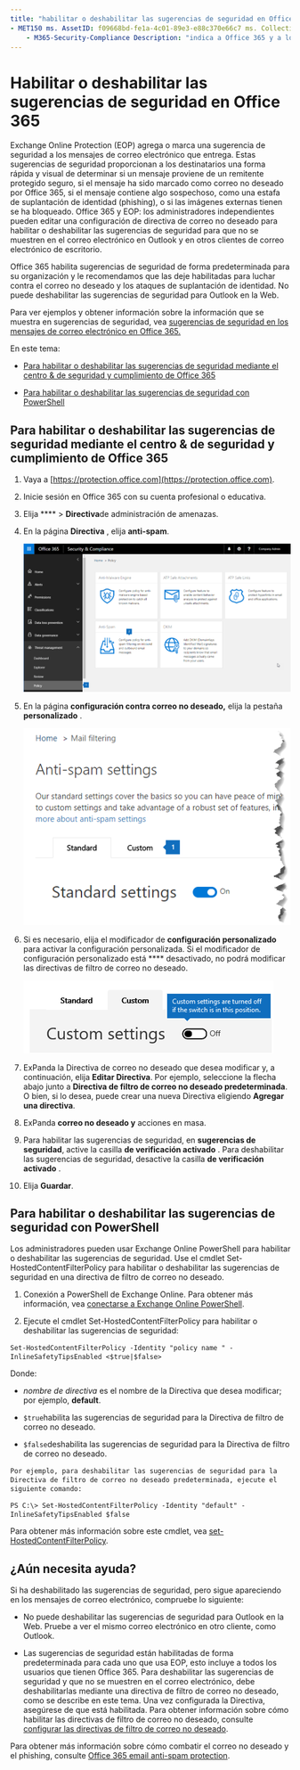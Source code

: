 ```yaml
---
title: "habilitar o deshabilitar las sugerencias de seguridad en Office 365" MS. Author: krowley Author: kccross Manager: laurawi ms. Date: 12/05/2018 ms. Audience: admin ms. topic: article ms. Service: o365-Administration localization_priority: búsqueda normal. appverid: 
- MET150 ms. AssetID: f09668bd-fe1a-4c01-89e3-e88c370e66c7 ms. Collection:
    - M365-Security-Compliance Description: "indica a Office 365 y a los administradores de EOP cómo habilitar y deshabilitar las sugerencias de seguridad en los mensajes de correo electrónico".
---
```


# <a name="enable-or-disable-safety-tips-in-office-365"></a>Habilitar o deshabilitar las sugerencias de seguridad en Office 365

Exchange Online Protection (EOP) agrega o marca una sugerencia de seguridad a los mensajes de correo electrónico que entrega. Estas sugerencias de seguridad proporcionan a los destinatarios una forma rápida y visual de determinar si un mensaje proviene de un remitente protegido seguro, si el mensaje ha sido marcado como correo no deseado por Office 365, si el mensaje contiene algo sospechoso, como una estafa de suplantación de identidad (phishing), o si las imágenes externas tienen se ha bloqueado. Office 365 y EOP: los administradores independientes pueden editar una configuración de directiva de correo no deseado para habilitar o deshabilitar las sugerencias de seguridad para que no se muestren en el correo electrónico en Outlook y en otros clientes de correo electrónico de escritorio. 
  
Office 365 habilita sugerencias de seguridad de forma predeterminada para su organización y le recomendamos que las deje habilitadas para luchar contra el correo no deseado y los ataques de suplantación de identidad. No puede deshabilitar las sugerencias de seguridad para Outlook en la Web.
  
Para ver ejemplos y obtener información sobre la información que se muestra en sugerencias de seguridad, vea [sugerencias de seguridad en los mensajes de correo electrónico en Office 365.](safety-tips-in-office-365.md)
  
En este tema:
  
- [Para habilitar o deshabilitar las sugerencias de seguridad mediante el centro &amp; de seguridad y cumplimiento de Office 365](enable-or-disable-safety-tips.md#SandCCsafetytip)
    
- [Para habilitar o deshabilitar las sugerencias de seguridad con PowerShell](enable-or-disable-safety-tips.md#pshellsafetytip)
    
## <a name="to-enable-or-disable-safety-tips-by-using-the-office-365-security-amp-compliance-center"></a>Para habilitar o deshabilitar las sugerencias de seguridad mediante el centro &amp; de seguridad y cumplimiento de Office 365
<a name="SandCCsafetytip"> </a>

1. Vaya a [https://protection.office.com](https://protection.office.com).
    
2. Inicie sesión en Office 365 con su cuenta profesional o educativa.
    
3. Elija **** \> **Directiva**de administración de amenazas. 
    
4. En la página **Directiva** , elija **anti-spam**.
    
    ![En esta captura de pantalla se muestra cómo obtener acceso a la página Configuración de correo &amp; no deseado en el centro de seguridad y cumplimiento.](media/b8eb2ee3-2eb1-4ea2-b138-f6d7fb2e23de.png)
  
5. En la página **configuración contra correo no deseado,** elija la pestaña **personalizado** . 
    
    ![Esta captura de pantalla muestra la ubicación de la pestaña personalizada en la página Configuración contra correo no deseado &amp; del centro de seguridad y cumplimiento.](media/1d688d23-e6f3-4de5-84a7-e8ce31786193.png)
  
6. Si es necesario, elija el modificador de **configuración personalizado** para activar la configuración personalizada. Si el modificador de configuración personalizado está **** desactivado, no podrá modificar las directivas de filtro de correo no deseado.
    
    ![Esta captura de pantalla muestra la configuración de directiva de filtro contra correo no deseado personalizada desactivada.](media/94f900ad-b556-4a31-a3ac-acfcd72e71b8.png)
  
7. ExPanda la Directiva de correo no deseado que desea modificar y, a continuación, elija **Editar Directiva**. Por ejemplo, seleccione la flecha abajo junto a **Directiva de filtro de correo no deseado predeterminada**. O bien, si lo desea, puede crear una nueva Directiva eligiendo **Agregar una directiva**.
    
8. ExPanda **correo no deseado y** acciones en masa. 
    
9. Para habilitar las sugerencias de seguridad, en **sugerencias de seguridad**, active la casilla **de verificación activado** . Para deshabilitar las sugerencias de seguridad, desactive la casilla **de verificación activado** . 
    
10. Elija **Guardar**.
    
## <a name="to-enable-or-disable-safety-tips-by-using-powershell"></a>Para habilitar o deshabilitar las sugerencias de seguridad con PowerShell
<a name="pshellsafetytip"> </a>

Los administradores pueden usar Exchange Online PowerShell para habilitar o deshabilitar las sugerencias de seguridad. Use el cmdlet Set-HostedContentFilterPolicy para habilitar o deshabilitar las sugerencias de seguridad en una directiva de filtro de correo no deseado.
  
1. Conexión a PowerShell de Exchange Online. Para obtener más información, vea [conectarse a Exchange Online PowerShell](http://go.microsoft.com/fwlink/p/?LinkId=396554).
    
2. Ejecute el cmdlet Set-HostedContentFilterPolicy para habilitar o deshabilitar las sugerencias de seguridad:
    
  ```
  Set-HostedContentFilterPolicy -Identity "policy name " -InlineSafetyTipsEnabled <$true|$false>
  ```

Donde:
    
  -  *nombre de directiva* es el nombre de la Directiva que desea modificar; por ejemplo, **default**.
    
  -  `$true`habilita las sugerencias de seguridad para la Directiva de filtro de correo no deseado. 
    
  -  `$false`deshabilita las sugerencias de seguridad para la Directiva de filtro de correo no deseado. 
    
    Por ejemplo, para deshabilitar las sugerencias de seguridad para la Directiva de filtro de correo no deseado predeterminada, ejecute el siguiente comando:
    
  ```
  PS C:\> Set-HostedContentFilterPolicy -Identity "default" -InlineSafetyTipsEnabled $false
  ```

Para obtener más información sobre este cmdlet, vea [set-HostedContentFilterPolicy](https://technet.microsoft.com/library/jj200781.aspx).
    
## <a name="still-need-help"></a>¿Aún necesita ayuda?
<a name="pshellsafetytip"> </a>

Si ha deshabilitado las sugerencias de seguridad, pero sigue apareciendo en los mensajes de correo electrónico, compruebe lo siguiente:
  
- No puede deshabilitar las sugerencias de seguridad para Outlook en la Web. Pruebe a ver el mismo correo electrónico en otro cliente, como Outlook.
    
- Las sugerencias de seguridad están habilitadas de forma predeterminada para cada uno que usa EOP, esto incluye a todos los usuarios que tienen Office 365. Para deshabilitar las sugerencias de seguridad y que no se muestren en el correo electrónico, debe deshabilitarlas mediante una directiva de filtro de correo no deseado, como se describe en este tema. Una vez configurada la Directiva, asegúrese de que está habilitada. Para obtener información sobre cómo habilitar las directivas de filtro de correo no deseado, consulte [configurar las directivas de filtro de correo no deseado](https://technet.microsoft.com/library/jj200684.aspx).
    
Para obtener más información sobre cómo combatir el correo no deseado y el phishing, consulte [Office 365 email anti-spam protection](anti-spam-protection.md).
  

